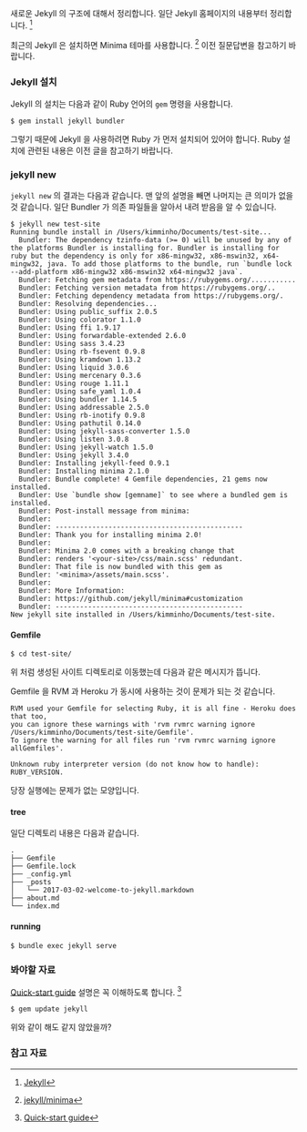 새로운 Jekyll 의 구조에 대해서 정리합니다. 일단 Jekyll 홈페이지의 내용부터 정리합니다. [^jekyllrb]

최근의 Jekyll 은 설치하면 Minima 테마를 사용합니다. [^jekyll-minima] 이전 질문답변을 참고하기 바랍니다.

### Jekyll 설치

Jekyll 의 설치는 다음과 같이 Ruby 언어의 `gem` 명령을 사용합니다. 

```
$ gem install jekyll bundler
```

그렇기 때문에 Jekyll 을 사용하려면 Ruby 가 먼저 설치되어 있어야 합니다. Ruby 설치에 관련된 내용은 이전 글을 참고하기 바랍니다.

### jekyll new

`jekyll new` 의 결과는 다음과 같습니다. 맨 앞의 설명을 빼면 나머지는 큰 의미가 없을 것 같습니다. 일단 Bundler 가 의존 파일들을 알아서 내려 받음을 알 수 있습니다.

```
$ jekyll new test-site
Running bundle install in /Users/kimminho/Documents/test-site... 
  Bundler: The dependency tzinfo-data (>= 0) will be unused by any of the platforms Bundler is installing for. Bundler is installing for ruby but the dependency is only for x86-mingw32, x86-mswin32, x64-mingw32, java. To add those platforms to the bundle, run `bundle lock --add-platform x86-mingw32 x86-mswin32 x64-mingw32 java`.
  Bundler: Fetching gem metadata from https://rubygems.org/...........
  Bundler: Fetching version metadata from https://rubygems.org/..
  Bundler: Fetching dependency metadata from https://rubygems.org/.
  Bundler: Resolving dependencies...
  Bundler: Using public_suffix 2.0.5
  Bundler: Using colorator 1.1.0
  Bundler: Using ffi 1.9.17
  Bundler: Using forwardable-extended 2.6.0
  Bundler: Using sass 3.4.23
  Bundler: Using rb-fsevent 0.9.8
  Bundler: Using kramdown 1.13.2
  Bundler: Using liquid 3.0.6
  Bundler: Using mercenary 0.3.6
  Bundler: Using rouge 1.11.1
  Bundler: Using safe_yaml 1.0.4
  Bundler: Using bundler 1.14.5
  Bundler: Using addressable 2.5.0
  Bundler: Using rb-inotify 0.9.8
  Bundler: Using pathutil 0.14.0
  Bundler: Using jekyll-sass-converter 1.5.0
  Bundler: Using listen 3.0.8
  Bundler: Using jekyll-watch 1.5.0
  Bundler: Using jekyll 3.4.0
  Bundler: Installing jekyll-feed 0.9.1
  Bundler: Installing minima 2.1.0
  Bundler: Bundle complete! 4 Gemfile dependencies, 21 gems now installed.
  Bundler: Use `bundle show [gemname]` to see where a bundled gem is installed.
  Bundler: Post-install message from minima:
  Bundler: 
  Bundler: ----------------------------------------------
  Bundler: Thank you for installing minima 2.0!
  Bundler: 
  Bundler: Minima 2.0 comes with a breaking change that
  Bundler: renders '<your-site>/css/main.scss' redundant.
  Bundler: That file is now bundled with this gem as
  Bundler: '<minima>/assets/main.scss'.
  Bundler: 
  Bundler: More Information:
  Bundler: https://github.com/jekyll/minima#customization
  Bundler: ----------------------------------------------
New jekyll site installed in /Users/kimminho/Documents/test-site. 
```

#### Gemfile 

```
$ cd test-site/
```

위 처럼 생성된 사이트 디렉토리로 이동했는데 다음과 같은 메시지가 뜹니다.

Gemfile 을 RVM 과 Heroku 가 동시에 사용하는 것이 문제가 되는 것 같습니다.

```
RVM used your Gemfile for selecting Ruby, it is all fine - Heroku does that too,
you can ignore these warnings with 'rvm rvmrc warning ignore /Users/kimminho/Documents/test-site/Gemfile'.
To ignore the warning for all files run 'rvm rvmrc warning ignore allGemfiles'.

Unknown ruby interpreter version (do not know how to handle): RUBY_VERSION.
```

당장 실행에는 문제가 없는 모양입니다.

#### tree

일단 디렉토리 내용은 다음과 같습니다.

```
.
├── Gemfile
├── Gemfile.lock
├── _config.yml
├── _posts
│   └── 2017-03-02-welcome-to-jekyll.markdown
├── about.md
└── index.md
```

#### running

```
$ bundle exec jekyll serve
```

### 봐야할 자료

[Quick-start guide](https://jekyllrb.com/docs/quickstart/) 설명은 꼭 이해하도록 합니다. [^jekyllrb-quickstart]

```
$ gem update jekyll 
```

위와 같이 해도 같지 않았을까?

### 참고 자료

[^jekyllrb]: [Jekyll](https://jekyllrb.com)

[^jekyll-minima]: [jekyll/minima](https://github.com/jekyll/minima)

[^jekyllrb-quickstart]: [Quick-start guide](https://jekyllrb.com/docs/quickstart/)
